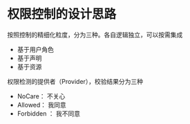 ﻿# 权限控制的设计思路

按照控制的精细化粒度，分为三种。各自逻辑独立，可以按需集成

- 基于用户角色
- 基于声明
- 基于资源


权限检测的提供者（Provider），校验结果分为三种

- NoCare： 不关心
- Allowed： 我同意
- Forbidden ： 我不同意

